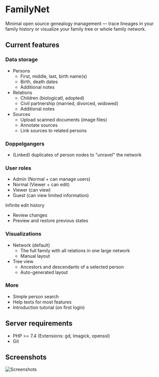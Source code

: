 # FamilyNet

Minimal open source genealogy management &mdash; trace lineages in your family history or visualize your family tree or whole family network.

## Current features

### Data storage
- Persons
    - First, middle, last, birth name(s)
    - Birth, death dates
    - Additional notes
- Relations
    - Children (biologicatl, adopted)
    - Civil partnership (married, divorced, widowed)
    - Additional notes
- Sources
    - Upload scanned documents (image files)
    - Annotate sources
    - Link sources to related persons

### Doppelgangers
- (Linked) duplicates of person nodes to "unravel" the network

### User roles
- Admin (Normal + can manage users)
- Normal (Viewer + can edit)
- Viewer (can view)
- Guest (can view limited information)

Infinite edit history
- Review changes
- Preview and restore previous states

### Visualizations
- Network (default)
    - The full family with all relations in one large network
    - Manual layout
- Tree view
    - Ancestors and descendants of a selected person
    - Auto-generated layout

### More
- Simple person search
- Help texts for most features
- Introduction tutorial (on first login)

## Server requirements
- PHP >= 7.4
  (Extensions: gd, Imagick, openssl)
- Git

## Screenshots
![Screenshots](../docs/screenshot.jpg)
